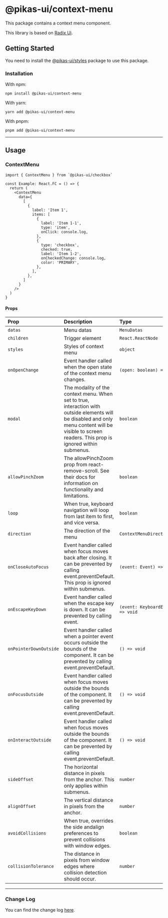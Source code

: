 # @pikas-ui/context-menu

This package contains a context menu component.

This library is based on [Radix Ui](https://www.radix-ui.com/).

## Getting Started

You need to install the [@pikas-ui/styles](../styles/README.md) package to use this package.

### Installation

With npm:

```
npm install @pikas-ui/context-menu
```

With yarn:

```
yarn add @pikas-ui/context-menu
```

With pnpm:

```
pnpm add @pikas-ui/context-menu
```

---

## Usage

### ContextMenu

```tsx
import { ContextMenu } from `@pikas-ui/checkbox`

const Example: React.FC = () => {
  return (
    <ContextMenu
      data={
        [
          {
            label: 'Item 1',
            items: [
              {
                label: 'Item 1-1',
                type: 'item',
                onClick: console.log,
              },
              {
                type: 'checkbox',
                checked: true,
                label: 'Item 1-2',
                onCheckedChange: console.log,
                color: 'PRIMARY',
              },
            ],
          },
        ]
      }
    />
  )
}
```

#### Props

| Prop                   | Description                                                                                                                                                                                           | Type                             | Default |
| :--------------------- | :---------------------------------------------------------------------------------------------------------------------------------------------------------------------------------------------------- | :------------------------------- | :------ |
| `datas`                | Menu datas                                                                                                                                                                                            | `MenuDatas`                      | -       |
| `children`             | Trigger element                                                                                                                                                                                       | `React.ReactNode`                | -       |
| `styles`               | Styles of context menu                                                                                                                                                                                | `object`                         | -       |
| `onOpenChange`         | Event handler called when the open state of the context menu changes.                                                                                                                                 | `(open: boolean) => void`        | -       |
| `modal`                | The modality of the context menu. When set to true, interaction with outside elements will be disabled and only menu content will be visible to screen readers. This prop is ignored within submenus. | `boolean`                        | `false` |
| `allowPinchZoom`       | The allowPinchZoom prop from react-remove-scroll. See their docs for information on functionality and limitations.                                                                                    | `boolean`                        | `false` |
| `loop`                 | When true, keyboard navigation will loop from last item to first, and vice versa.                                                                                                                     | `boolean`                        | `false` |
| `direction`            | The direction of the menu                                                                                                                                                                             | `ContextMenuDirectionType`       | -       |
| `onCloseAutoFocus`     | Event handler called when focus moves back after closing. It can be prevented by calling event.preventDefault. This prop is ignored within submenus.                                                  | `(event: Event) => void`         | -       |
| `onEscapeKeyDown`      | Event handler called when the escape key is down. It can be prevented by calling event.                                                                                                               | `(event: KeyboardEvent) => void` | -       |
| `onPointerDownOutside` | Event handler called when a pointer event occurs outside the bounds of the component. It can be prevented by calling event.preventDefault.                                                            | `() => void`                     | -       |
| `onFocusOutside`       | Event handler called when focus moves outside the bounds of the component. It can be prevented by calling event.preventDefault.                                                                       | `() => void`                     | -       |
| `onInteractOutside`    | Event handler called when focus moves outside the bounds of the component. It can be prevented by calling event.preventDefault.                                                                       | `() => void`                     | -       |
| `sideOffset`           | The horizontal distance in pixels from the anchor. This only applies within submenus.                                                                                                                 | `number`                         | -       |
| `alignOffset`          | The vertical distance in pixels from the anchor.                                                                                                                                                      | `number`                         | -       |
| `avoidCollisions`      | When true, overrides the side andalign preferences to prevent collisions with window edges.                                                                                                           | `boolean`                        | `false` |
| `collisionTolerance`   | The distance in pixels from window edges where collision detection should occur.                                                                                                                      | `number`                         | -       |

---

### Change Log
You can find the change log [here](CHANGELOG.md).
